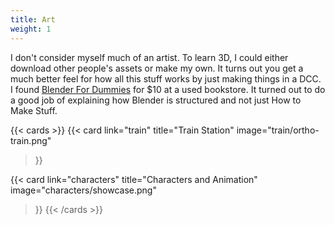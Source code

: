 ```yaml
---
title: Art
weight: 1
---
```


I don't consider myself much of an artist. To learn 3D, I could either download other people's
assets or make my own. It turns out you get a much better feel for how all this stuff works
by just making things in a DCC. I found [Blender For Dummies](https://www.dummies.com/book/technology/software/animation-software/blender/blender-for-dummies-4th-edition-281639/)
for $10 at a used bookstore. It turned out to do a good job of explaining how Blender is structured
and not just How to Make Stuff. 

{{< cards >}}
  {{< card 
      link="train" 
      title="Train Station" 
      image="train/ortho-train.png" 
  >}}


  {{< card 
      link="characters" 
      title="Characters and Animation" 
      image="characters/showcase.png" 
  >}}
{{< /cards >}}

<!-- this comment fixes markdown highligting (broken by shortcodes) -->

